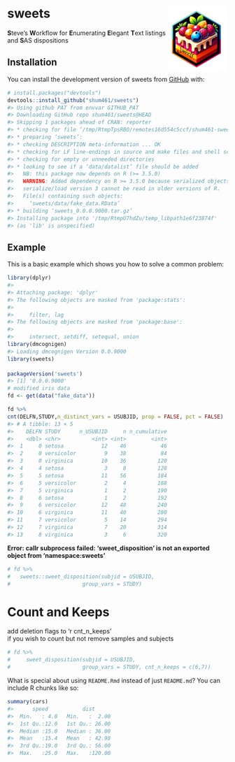 
<!-- README.md is generated from README.Rmd. Please edit that file -->

# sweets <a href="https://github.com/shum461/sweets"><img src="man/figures/logo.png" align="right" height="150" alt="sweets website" /></a>

<!-- badges: start -->
<!-- badges: end -->

**S**teve’s **W**orkflow for **E**numerating **E**legant **T**ext
listings and **S**AS dispositions

## Installation

You can install the development version of sweets from
[GitHub](https://github.com/) with:

``` r
# install.packages("devtools")
devtools::install_github("shum461/sweets")
#> Using github PAT from envvar GITHUB_PAT
#> Downloading GitHub repo shum461/sweets@HEAD
#> Skipping 1 packages ahead of CRAN: reporter
#> * checking for file ‘/tmp/RtmpTpsRBO/remotes16d554c5ccf/shum461-sweets-57c4dbc/DESCRIPTION’ ... OK
#> * preparing ‘sweets’:
#> * checking DESCRIPTION meta-information ... OK
#> * checking for LF line-endings in source and make files and shell scripts
#> * checking for empty or unneeded directories
#> * looking to see if a ‘data/datalist’ file should be added
#>   NB: this package now depends on R (>= 3.5.0)
#>   WARNING: Added dependency on R >= 3.5.0 because serialized objects in
#>   serialize/load version 3 cannot be read in older versions of R.
#>   File(s) containing such objects:
#>     ‘sweets/data/fake_data.RData’
#> * building ‘sweets_0.0.0.9000.tar.gz’
#> Installing package into '/tmp/RtmpU7hdZu/temp_libpath1e6f23874f'
#> (as 'lib' is unspecified)
```

## Example

This is a basic example which shows you how to solve a common problem:

``` r
library(dplyr)
#> 
#> Attaching package: 'dplyr'
#> The following objects are masked from 'package:stats':
#> 
#>     filter, lag
#> The following objects are masked from 'package:base':
#> 
#>     intersect, setdiff, setequal, union
library(dmcognigen)
#> Loading dmcognigen Version 0.0.9000
library(sweets)

packageVersion('sweets')
#> [1] '0.0.0.9000'
# modified iris data
fd <- get(data("fake_data"))
```

``` r
fd %>%
cnt(DELFN,STUDY,n_distinct_vars = USUBJID, prop = FALSE, pct = FALSE)
#> # A tibble: 13 × 5
#>    DELFN STUDY      n_USUBJID     n n_cumulative
#>    <dbl> <chr>          <int> <int>        <int>
#>  1     0 setosa            12    46           46
#>  2     0 versicolor         9    38           84
#>  3     0 virginica         10    36          120
#>  4     4 setosa             3     8          128
#>  5     5 setosa            11    56          184
#>  6     5 versicolor         2     4          188
#>  7     5 virginica          1     2          190
#>  8     6 setosa             1     2          192
#>  9     6 versicolor        12    48          240
#> 10     6 virginica         11    40          280
#> 11     7 versicolor         5    14          294
#> 12     7 virginica          7    20          314
#> 13     8 virginica          3     6          320
```

**Error: callr subprocess failed: ‘sweet_disposition’ is not an exported
object from ‘namespace:sweets’**

``` r
# fd %>%
#   sweets::sweet_disposition(subjid = USUBJID,
#                       group_vars = STUDY)
```

# Count and Keeps

add deletion flags to ‘r cnt_n\_keeps’  
if you wish to count but not remove samples and subjects

``` r
# fd %>%
#     sweet_disposition(subjid = USUBJID,
#                       group_vars = STUDY, cnt_n_keeps = c(6,7)) 
```

What is special about using `README.Rmd` instead of just `README.md`?
You can include R chunks like so:

``` r
summary(cars)
#>      speed           dist       
#>  Min.   : 4.0   Min.   :  2.00  
#>  1st Qu.:12.0   1st Qu.: 26.00  
#>  Median :15.0   Median : 36.00  
#>  Mean   :15.4   Mean   : 42.98  
#>  3rd Qu.:19.0   3rd Qu.: 56.00  
#>  Max.   :25.0   Max.   :120.00
```
